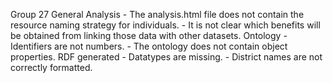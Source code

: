 Group 27
    General
    Analysis
        - The analysis.html file does not contain the resource naming strategy for individuals.
        - It is not clear which benefits will be obtained from linking those data with other datasets.
    Ontology
        - Identifiers are not numbers.
        - The ontology does not contain object properties.
    RDF generated
        - Datatypes are missing.
        - District names are not correctly formatted.
